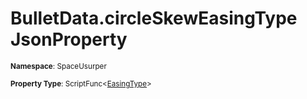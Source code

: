 # BulletData.circleSkewEasingType JsonProperty

<small>**Namespace**: SpaceUsurper</small>

<small>**Property Type**: ScriptFunc&lt;[EasingType](../EasingType.md)&gt;</small>

